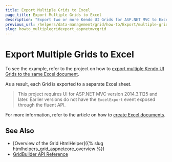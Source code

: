 ```yaml
---
title: Export Multiple Grids to Excel
page_title: Export Multiple Grids to Excel
description: "Export two or more Kendo UI Grids for ASP.NET MVC to Excel."
previous_url: /helpers/data-management/grid/how-to/Export/multiple-grid-export
slug: howto_multiplegridexport_aspnetmvcgrid
---
```


# Export Multiple Grids to Excel

To see the example, refer to the project on how to [export multiple Kendo UI Grids to the same Excel document](https://github.com/telerik/ui-for-aspnet-mvc-examples/tree/master/grid/miltiple-grid-excel).

As a result, each Grid is exported to a separate Excel sheet.

> This project requires UI for ASP.NET MVC version 2014.3.1125 and later. Earlier versions do not have the `ExcelExport` event exposed through the fluent API.

For more information, refer to the article on how to [create Excel documents](http://docs.telerik.com/kendo-ui/framework/excel/introduction#create-excel-document).

## See Also

* [Overview of the Grid HtmlHelper]({% slug htmlhelpers_grid_aspnetcore_overview %})
* [GridBuilder API Reference](http://docs.telerik.com/aspnet-mvc/api/Kendo.Mvc.UI.Fluent/GridBuilder)
